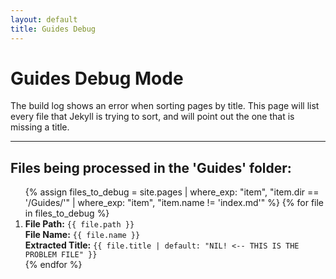```yaml
---
layout: default
title: Guides Debug
---
```


# Guides Debug Mode

<p>The build log shows an error when sorting pages by title. This page will list every file that Jekyll is trying to sort, and will point out the one that is missing a title.</p>

<hr>

<h2>Files being processed in the 'Guides' folder:</h2>

<ol>
  {% assign files_to_debug = site.pages | where_exp: "item", "item.dir == '/Guides/'" | where_exp: "item", "item.name != 'index.md'" %}
  {% for file in files_to_debug %}
    <li>
      <strong>File Path:</strong> <code>{{ file.path }}</code><br>
      <strong>File Name:</strong> <code>{{ file.name }}</code><br>
      <strong>Extracted Title:</strong> <code>{{ file.title | default: "NIL! <-- THIS IS THE PROBLEM FILE" }}</code>
    </li>
  {% endfor %}
</ol>
